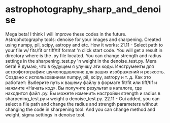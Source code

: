 # astrophotography_sharp_and_denoise
Mega beta! I think I will improve these codes in the future.
Astrophotography tools: denoise for your images and sharpening.
Created using numpy, pil, scipy, astropy and etc.
How it works:
21.11 - Select path to your file w/ fits/fit or tiff/tif format 'n click start code. You will get a result in directory where is the .py file located. You can change strength and radius settings in the sharpening_test.py 'n weight in the denoise_test.py.
Мега бета! Я думаю, что в будущем я улучшу эти коды. Инструменты для астрофотографии: шумоподавление для ваших изображений и резкость. Создано с использованием numpy, pil, scipy, astropy и т. д. Как это работает: Выберите путь к вашему файлу в формате fit/fit или tiff/tif и нажмите «Начать код». Вы получите результат в каталоге, где находится файл .py. Вы можете изменить настройки strength и radius в sharpening_test.py и weight в denoise_test.py. 
22.11 - Gui added, you can select a file path and change the radius and strength parameters without changing the code in sharpening tool. And you can change method and weight, sigma settings in denoise tool.
